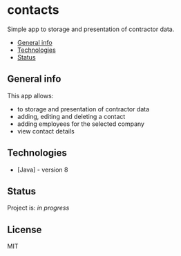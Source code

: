 # contacts
Simple app to storage and presentation of contractor data.

* [General info](#general-info)
* [Technologies](#technologies)
* [Status](#status)

## General info

This app allows:
- to storage and presentation of contractor data
- adding, editing and deleting a contact
- adding employees for the selected company
- view contact details

## Technologies
* [Java] - version 8


## Status
Project is: _in progress_

License
----

MIT



[Spring Boot]: <https://spring.io/projects/spring-boot>

